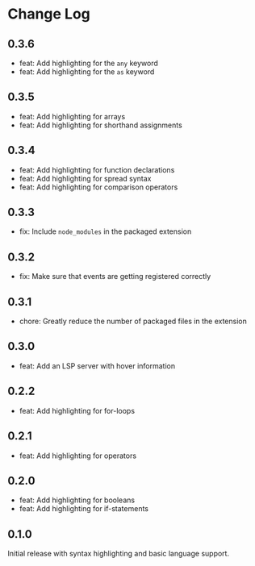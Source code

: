 # Change Log

## 0.3.6

- feat: Add highlighting for the `any` keyword
- feat: Add highlighting for the `as` keyword

## 0.3.5

- feat: Add highlighting for arrays
- feat: Add highlighting for shorthand assignments

## 0.3.4

- feat: Add highlighting for function declarations
- feat: Add highlighting for spread syntax
- feat: Add highlighting for comparison operators

## 0.3.3

- fix: Include `node_modules` in the packaged extension

## 0.3.2

- fix: Make sure that events are getting registered correctly

## 0.3.1

- chore: Greatly reduce the number of packaged files in the extension

## 0.3.0

- feat: Add an LSP server with hover information

## 0.2.2

- feat: Add highlighting for for-loops

## 0.2.1

- feat: Add highlighting for operators

## 0.2.0

- feat: Add highlighting for booleans
- feat: Add highlighting for if-statements

## 0.1.0

Initial release with syntax highlighting and basic language support.
